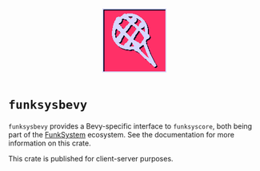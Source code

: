 <div align="center">
    <h1><img src="../icon.png" alt="FunkSystem Component Logo"></h1>
</div>

# `funksysbevy`

`funksysbevy` provides a Bevy-specific interface to `funksyscore`, both being
part of the [FunkSystem](https://codeberg.org/r6915ee/funksystem/) ecosystem.
See the documentation for more information on this crate.

This crate is published for client-server purposes.
